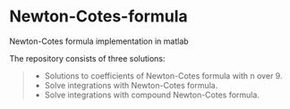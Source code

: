 # Newton-Cotes-formula

Newton-Cotes formula implementation in matlab

The repository consists of three solutions:

> + Solutions to coefficients of Newton-Cotes formula with n over 9.
> + Solve integrations with Newton-Cotes formula.
> + Solve integrations with compound Newton-Cotes formula.